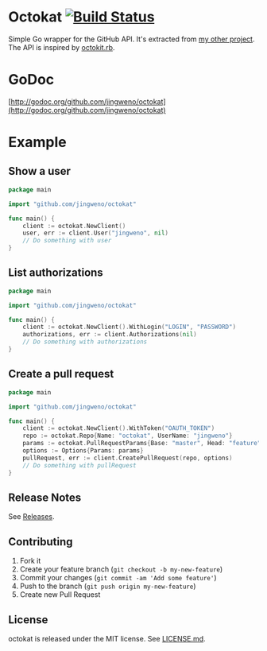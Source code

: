 # Octokat [![Build Status](https://travis-ci.org/jingweno/octokat.png?branch=master)](https://travis-ci.org/jingweno/octokat)

Simple Go wrapper for the GitHub API. It's extracted from [my other project](https://github.com/jingweno/gh). The API is inspired by [octokit.rb](https://github.com/octokit/octokit.rb).

# GoDoc

[http://godoc.org/github.com/jingweno/octokat](http://godoc.org/github.com/jingweno/octokat)

# Example

## Show a user

```go
package main

import "github.com/jingweno/octokat"

func main() {
    client := octokat.NewClient()
    user, err := client.User("jingweno", nil)
    // Do something with user
}
```

## List authorizations

```go
package main

import "github.com/jingweno/octokat"

func main() {
    client := octokat.NewClient().WithLogin("LOGIN", "PASSWORD")
    authorizations, err := client.Authorizations(nil)
    // Do something with authorizations
}
```

## Create a pull request

```go
package main

import "github.com/jingweno/octokat"

func main() {
    client := octokat.NewClient().WithToken("OAUTH_TOKEN")
    repo := octokat.Repo{Name: "octokat", UserName: "jingweno"}
    params := octokat.PullRequestParams{Base: "master", Head: "feature", Title: "A pull request", Body: "A body"}
    options := Options{Params: params}
    pullRequest, err := client.CreatePullRequest(repo, options)
    // Do something with pullRequest
}
```

## Release Notes

See [Releases](https://github.com/jingweno/octokat/releases).

## Contributing

1. Fork it
2. Create your feature branch (`git checkout -b my-new-feature`)
3. Commit your changes (`git commit -am 'Add some feature'`)
4. Push to the branch (`git push origin my-new-feature`)
5. Create new Pull Request

## License

octokat is released under the MIT license. See
[LICENSE.md](https://github.com/jingweno/octokat/blob/master/LICENSE.md).
